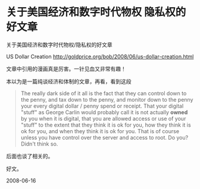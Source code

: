 # 关于美国经济和数字时代物权 隐私权的好文章

关于美国经济和数字时代物权/隐私权的好文章

US Dollar Creation 
http://goldprice.org/bob/2008/06/us-dollar-creation.html

文章中引用的漫画真是厉害。一针见血又非常有趣！

本以为是一篇纯谈经济和体制的文章，再看，看到这段

> The really dark side of it all is the fact that they can control down to the penny, and tax down to the penny, and monitor down to the penny your every digital dollar / penny spend or receipt. That your digital "stuff" as George Carlin would probably call it is not actually **owned** by you when it is digital, that you are allowed access or use of your "stuff" to the extent that they think it is ok for you, how they think it is ok for you, and when they think it is ok for you. That is of course unless you have control over the server and access to root. Do you? Didn't think so.

后面也谈了相关的。

好文。


2008-06-16